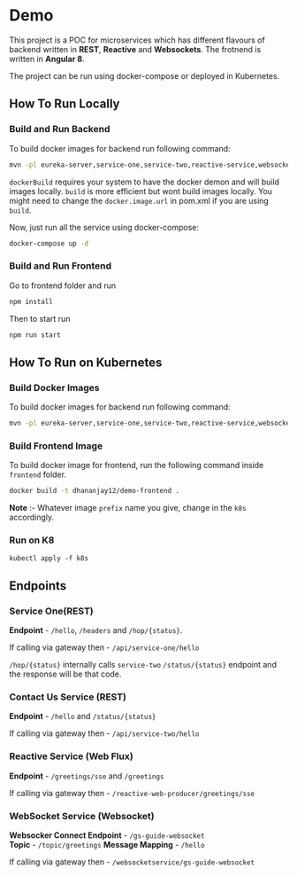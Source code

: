 # Demo
This project is a POC for microservices which has different flavours of backend written in **REST**, **Reactive** and **Websockets**. The frotnend is written in **Angular 8**.

The project can be run using docker-compose or deployed in Kubernetes.

## How To Run Locally

### Build and Run Backend
To build docker images for backend run following command:
```sh
mvn -pl eureka-server,service-one,service-two,reactive-service,websocket-service,gateway  -Dmaven.test.skip=true package jib:dockerBuild
```

`dockerBuild` requires your system to have the docker demon and will build images locally. `build` is more efficient but wont build images locally.
 You might need to change the `docker.image.url` in pom.xml if you are using `build`.

Now, just run all the service using docker-compose:

```sh
docker-compose up -d
```

### Build and Run Frontend

Go to frontend folder and run 

```sh
npm install
```

Then to start run

```sh
npm run start
```

## How To Run on Kubernetes

### Build Docker Images

To build docker images for backend run following command:
```sh
mvn -pl eureka-server,service-one,service-two,reactive-service,websocket-service,gateway  -Dmaven.test.skip=true package jib:dockerBuild
```

### Build Frontend Image

To build docker image for frontend, run the following command inside `frontend` folder.
```sh
docker build -t dhananjay12/demo-frontend .
```

**Note** :- Whatever image `prefix` name you give, change in the `k8s` accordingly.

### Run on K8

```
kubectl apply -f k8s
```

## Endpoints

### Service One(REST)

**Endpoint** - `/hello`, `/headers` and `/hop/{status}`. 

If calling via gateway then - `/api/service-one/hello`

`/hop/{status}` internally calls `service-two` `/status/{status}` endpoint and the response will be that code.

### Contact Us Service (REST)

**Endpoint** - `/hello` and `/status/{status}`

If calling via gateway then - `/api/service-two/hello`


### Reactive Service (Web Flux)

**Endpoint**  - `/greetings/sse`  and `/greetings`

If calling via gateway then - `/reactive-web-producer/greetings/sse`

### WebSocket Service  (Websocket)

**Websocker Connect Endpoint** - `/gs-guide-websocket`  
**Topic** - `/topic/greetings`
**Message Mapping** - `/hello`

If calling via gateway then - `/websocketservice/gs-guide-websocket`
